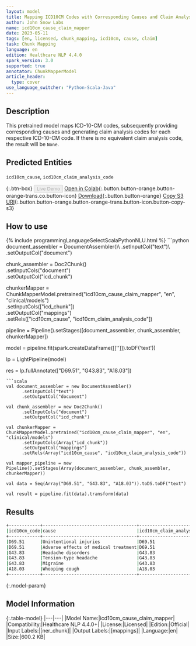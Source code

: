 ```yaml
---
layout: model
title: Mapping ICD10CM Codes with Corresponding Causes and Claim Analysis Codes
author: John Snow Labs
name: icd10cm_cause_claim_mapper
date: 2023-05-11
tags: [en, licensed, chunk_mapping, icd10cm, cause, claim]
task: Chunk Mapping
language: en
edition: Healthcare NLP 4.4.0
spark_version: 3.0
supported: true
annotator: ChunkMapperModel
article_header:
  type: cover
use_language_switcher: "Python-Scala-Java"
---
```


## Description

This pretrained model maps ICD-10-CM codes, subsequently providing corresponding causes and generating claim analysis codes for each respective ICD-10-CM code. If there is no equivalent claim analysis code, the result will be `None`.

## Predicted Entities

`icd10cm_cause`, `icd10cm_claim_analysis_code`

{:.btn-box}
<button class="button button-orange" disabled>Live Demo</button>
[Open in Colab](https://colab.research.google.com/github/JohnSnowLabs/spark-nlp-workshop/blob/master/tutorials/Certification_Trainings/Healthcare/26.Chunk_Mapping.ipynb){:.button.button-orange.button-orange-trans.co.button-icon}
[Download](https://s3.amazonaws.com/auxdata.johnsnowlabs.com/clinical/models/icd10cm_cause_claim_mapper_en_4.4.0_3.0_1683819210044.zip){:.button.button-orange}
[Copy S3 URI](s3://auxdata.johnsnowlabs.com/clinical/models/icd10cm_cause_claim_mapper_en_4.4.0_3.0_1683819210044.zip){:.button.button-orange.button-orange-trans.button-icon.button-copy-s3}

## How to use



<div class="tabs-box" markdown="1">
{% include programmingLanguageSelectScalaPythonNLU.html %}
```python
document_assembler = DocumentAssembler()\
      .setInputCol("text")\
      .setOutputCol("document")

chunk_assembler = Doc2Chunk()\
      .setInputCols("document")\
      .setOutputCol("icd_chunk")

chunkerMapper = ChunkMapperModel.pretrained("icd10cm_cause_claim_mapper", "en", "clinical/models")\
      .setInputCols(["icd_chunk"])\
      .setOutputCol("mappings")\
      .setRels(["icd10cm_cause", "icd10cm_claim_analysis_code"])

pipeline = Pipeline().setStages([document_assembler,
                                 chunk_assembler,
                                 chunkerMapper])  

model = pipeline.fit(spark.createDataFrame([['']]).toDF('text')) 

lp = LightPipeline(model)

res = lp.fullAnnotate(["D69.51", "G43.83", "A18.03"])
```
```scala
val document_assembler = new DocumentAssembler()
      .setInputCol("text")
      .setOutputCol("document")

val chunk_assembler = new Doc2Chunk()
      .setInputCols("document")
      .setOutputCol("icd_chunk")

val chunkerMapper = ChunkMapperModel.pretrained("icd10cm_cause_claim_mapper", "en", "clinical/models")
      .setInputCols(Array("icd_chunk"))
      .setOutputCol("mappings")
      .setRels(Array("icd10cm_cause", "icd10cm_claim_analysis_code")) 

val mapper_pipeline = new Pipeline().setStages(Array(document_assembler, chunk_assembler, chunkerMapper))

val data = Seq(Array("D69.51", "G43.83", "A18.03")).toDS.toDF("text")

val result = pipeline.fit(data).transform(data) 
```
</div>

## Results

```bash
+------------+------------------------------------+---------------------------+
|icd10cm_code|cause                               |icd10cm_claim_analysis_code|
+------------+------------------------------------+---------------------------+
|D69.51      |Unintentional injuries              |D69.51                     |
|D69.51      |Adverse effects of medical treatment|D69.51                     |
|G43.83      |Headache disorders                  |G43.83                     |
|G43.83      |Tension-type headache               |G43.83                     |
|G43.83      |Migraine                            |G43.83                     |
|A18.03      |Whooping cough                      |A18.03                     |  
+------------+------------------------------------+---------------------------+
```

{:.model-param}
## Model Information

{:.table-model}
|---|---|
|Model Name:|icd10cm_cause_claim_mapper|
|Compatibility:|Healthcare NLP 4.4.0+|
|License:|Licensed|
|Edition:|Official|
|Input Labels:|[ner_chunk]|
|Output Labels:|[mappings]|
|Language:|en|
|Size:|600.2 KB|
